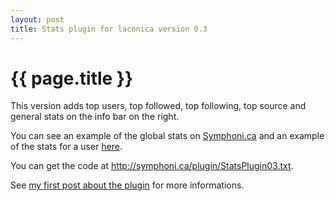 ```yaml
---
layout: post
title: Stats plugin for laconica version 0.3
---
```


# {{ page.title }}

This version adds top users, top followed, top following, top source and general stats on the info bar on the right.

You can see an example of the global stats on <a href="http://symphoni.ca/stats">Symphoni.ca</a> and an example of the stats 
for a user <a href="http://symphoni.ca/pmax/user_stats">here</a>.

You can get the code at <a href="http://symphoni.ca/plugin/StatsPlugin03.txt">http://symphoni.ca/plugin/StatsPlugin03.txt</a>.

See <a 
href="http://pelletiermaxime.info/2009/05/04/Laconica-Stats-Plugin.html">my first post about the plugin</a> for more 
informations.
